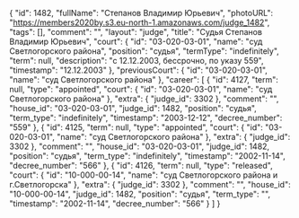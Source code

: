 {
    "id": 1482,
    "fullName": "Степанов Владимир Юрьевич",
    "photoURL": "https://members2020by.s3.eu-north-1.amazonaws.com/judge_1482",
    "tags": [],
    "comment": "",
    "layout": "judge",
    "title": "Судья Степанов Владимир Юрьевич",
    "court": {
        "id": "03-020-03-01",
        "name": "суд Светлогорского района",
        "position": "судья",
        "termType": "indefinitely",
        "term": null,
        "description": "c 12.12.2003, бессрочно, по указу 559",
        "timestamp": "12.12.2003"
    },
    "previousCourt": {
        "id": "03-020-03-01",
        "name": "суд Светлогорского района"
    },
    "career": [
        {
            "id": 4127,
            "term": null,
            "type": "appointed",
            "court": {
                "id": "03-020-03-01",
                "name": "суд Светлогорского района"
            },
            "extra": {
                "judge_id": 3302
            },
            "comment": "",
            "house_id": "03-020-03-01",
            "judge_id": 1482,
            "position": "судья",
            "term_type": "indefinitely",
            "timestamp": "2003-12-12",
            "decree_number": "559"
        },
        {
            "id": 4125,
            "term": null,
            "type": "appointed",
            "court": {
                "id": "03-020-03-01",
                "name": "суд Светлогорского района"
            },
            "extra": {
                "judge_id": 3302
            },
            "comment": "",
            "house_id": "03-020-03-01",
            "judge_id": 1482,
            "position": "судья",
            "term_type": "indefinitely",
            "timestamp": "2002-11-14",
            "decree_number": "566"
        },
        {
            "id": 4126,
            "term": null,
            "type": "released",
            "court": {
                "id": "10-000-00-14",
                "name": "суд Светлогорского района и г.Светлогорска"
            },
            "extra": {
                "judge_id": 3302
            },
            "comment": "",
            "house_id": "10-000-00-14",
            "judge_id": 1482,
            "position": "судья",
            "term_type": "",
            "timestamp": "2002-11-14",
            "decree_number": "566"
        }
    ]
}